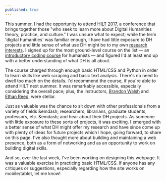```yaml
---
published: true
---
```

This summer, I had the opportunity to attend [HILT 2017](http://www.dhtraining.org/hilt2017/), a conference that brings together those "who seek to learn more about Digital Humanities theory, practice, and culture." I was unsure what to expect; while the term 'digital humanities' was familiar enough, I have had little exposure to DH projects and little sense of what use DH might be to my own [research interests](rympasco.github.io). I signed up for the most ground-level course on the list &mdash; an [introductory coding course](http://www.dhtraining.org/hilt2017/course/humanities-programming/) for humanists &mdash; and figured I'd at least end up with a better understanding of what DH is all about. 

The course charged through enough basic HTML/CSS and Python in order to learn skills like web scraping and basic text analysis. There's no need to dwell too much on the details. I'd recommend the course, if you're able to attend HILT next summer. It was remarkably accessible, especially considering the overall pace; plus, the instructors, [Brandon Walsh](twitter.com/walshbr) and [Ethan Reed](twitter.com/reedeth), were stellar. 

Just as valuable was the chance to sit down with other professionals from a variety of fields &emdash; researchers, librarians, graduate students, professors, etc. &emdash; and hear about their DH projects. As someone with little exposure to these sorts of projects, it was exciting. I emerged with a better sense of what DH might offer my research and have since come up with plenty of ideas for future projects which I hope, going forward, to share on this page. I've also thought more about building and maintaining a web presence, both as a form of networking and as an opportunity to work on building digital skills. 

And so, over the last week, I've been working on designing this webpage. It was a valuable exercise in practicing basic HTML/CSS. If anyone has any critiques or suggestions, especially regarding how the site works on mobile/tablet, let me know!
